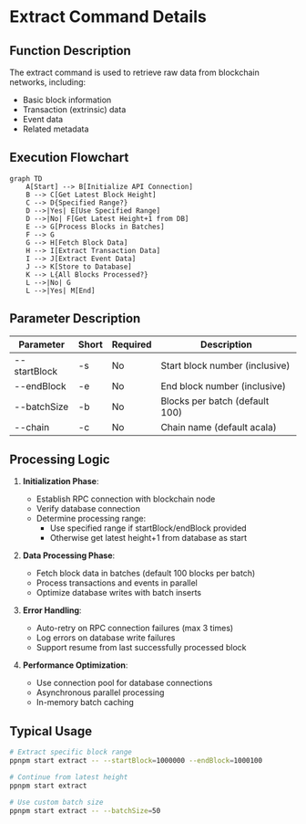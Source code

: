 # Extract Command Details

## Function Description
The extract command is used to retrieve raw data from blockchain networks, including:
- Basic block information
- Transaction (extrinsic) data
- Event data
- Related metadata

## Execution Flowchart
```mermaid
graph TD
    A[Start] --> B[Initialize API Connection]
    B --> C[Get Latest Block Height]
    C --> D{Specified Range?}
    D -->|Yes| E[Use Specified Range]
    D -->|No| F[Get Latest Height+1 from DB]
    E --> G[Process Blocks in Batches]
    F --> G
    G --> H[Fetch Block Data]
    H --> I[Extract Transaction Data]
    I --> J[Extract Event Data]
    J --> K[Store to Database]
    K --> L{All Blocks Processed?}
    L -->|No| G
    L -->|Yes| M[End]
```

## Parameter Description
| Parameter | Short | Required | Description |
|-----------|-------|----------|-------------|
| --startBlock | -s | No | Start block number (inclusive) |
| --endBlock | -e | No | End block number (inclusive) |
| --batchSize | -b | No | Blocks per batch (default 100) |
| --chain | -c | No | Chain name (default acala) |

## Processing Logic
1. **Initialization Phase**:
   - Establish RPC connection with blockchain node
   - Verify database connection
   - Determine processing range:
     - Use specified range if startBlock/endBlock provided
     - Otherwise get latest height+1 from database as start

2. **Data Processing Phase**:
   - Fetch block data in batches (default 100 blocks per batch)
   - Process transactions and events in parallel
   - Optimize database writes with batch inserts

3. **Error Handling**:
   - Auto-retry on RPC connection failures (max 3 times)
   - Log errors on database write failures
   - Support resume from last successfully processed block

4. **Performance Optimization**:
   - Use connection pool for database connections
   - Asynchronous parallel processing
   - In-memory batch caching

## Typical Usage
```bash
# Extract specific block range
ppnpm start extract -- --startBlock=1000000 --endBlock=1000100

# Continue from latest height
ppnpm start extract

# Use custom batch size
ppnpm start extract -- --batchSize=50
